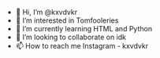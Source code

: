 - 👋 Hi, I’m @kxvdvkr
- 👀 I’m interested in Tomfooleries
- 🌱 I’m currently learning HTML and Python
- 💞️ I’m looking to collaborate on idk
- 📫 How to reach me Instagram - kxvdvkr

<!---
kxvdvkr/kxvdvkr is a ✨ special ✨ repository because its `README.md` (this file) appears on your GitHub profile.
You can click the Preview link to take a look at your changes.
--->
